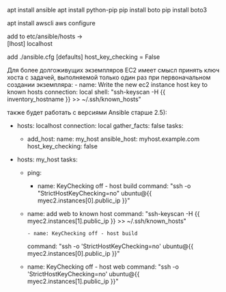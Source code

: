 apt install ansible
apt install python-pip
pip install boto
pip install boto3

apt install awscli
aws configure

add to etc/ansible/hosts ->  
    [lhost]
    localhost

add ./ansible.cfg
    [defaults]
    host_key_checking = False


Для более долгоживущих экземпляров EC2 имеет смысл принять ключ хоста с задачей, выполняемой только один раз при первоначальном создании экземпляра:
    - name: Write the new ec2 instance host key to known hosts
    connection: local
    shell: "ssh-keyscan -H {{ inventory_hostname }} >> ~/.ssh/known_hosts"

также будет работать с версиями Ansible старше 2.5):
- hosts: localhost
  connection: local
  gather_facts: false
  tasks:
    - add_host:
        name: my_host
        ansible_host: myhost.example.com
        host_key_checking: false

- hosts: my_host
  tasks:
    - ping:



        - name: KeyChecking off - host build
      command: "ssh -o "StrictHostKeyChecking=no" ubuntu@{{ myec2.instances[0].public_ip }}"

    - name: add web to known host
      command: "ssh-keyscan -H {{ myec2.instances[1].public_ip }} >> ~/.ssh/known_hosts"


          - name: KeyChecking off - host build
      command: "ssh -o 'StrictHostKeyChecking=no' ubuntu@{{ myec2.instances[0].public_ip }}"

    - name: KeyChecking off - host web
      command: "ssh -o 'StrictHostKeyChecking=no' ubuntu@{{ myec2.instances[1].public_ip }}"